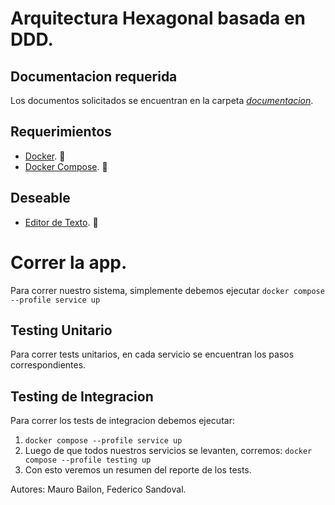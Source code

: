# Arquitectura Hexagonal basada en DDD.

## Documentacion requerida
   Los documentos solicitados se encuentran en la carpeta *[documentacion](https://github.com/fagustin07/meliarqsoft2/tree/main/documentacion)*.
   
## Requerimientos
- [Docker](https://docs.docker.com/get-docker/). 🐳
- [Docker Compose](https://docs.docker.com/get-docker/). 🐳

## Deseable
- [Editor de Texto](http://territoriogo.blogspot.com/2018/10/que-editor-utilizar-para-programar-en-go.html). 📝

# Correr la app.

Para correr nuestro sistema, simplemente debemos ejecutar `docker compose --profile service up`

## Testing Unitario
Para correr tests unitarios, en cada servicio se encuentran los pasos correspondientes.

## Testing de Integracion
Para correr los tests de integracion debemos ejecutar:
1. `docker compose --profile service up`
2. Luego de que todos nuestros servicios se levanten, corremos: `docker compose --profile testing up`
3. Con esto veremos un resumen del reporte de los tests.


Autores: Mauro Bailon, Federico Sandoval.
